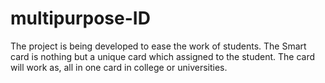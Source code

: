 # multipurpose-ID
The project is being developed to ease the work of students. The Smart card is nothing but a unique card which assigned to the student. The card will work as, all in one card in college or universities. 
